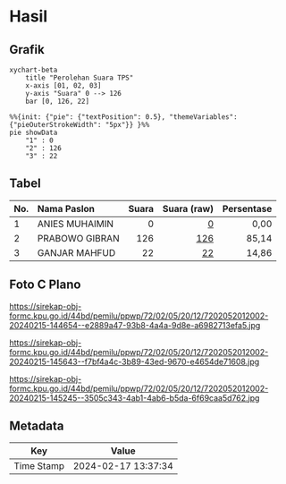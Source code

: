 # Hasil

## Grafik

```mermaid
xychart-beta
    title "Perolehan Suara TPS"
    x-axis [01, 02, 03]
    y-axis "Suara" 0 --> 126
    bar [0, 126, 22]
```

```mermaid
%%{init: {"pie": {"textPosition": 0.5}, "themeVariables": {"pieOuterStrokeWidth": "5px"}} }%%
pie showData
    "1" : 0
    "2" : 126
    "3" : 22
```

## Tabel

| No. | Nama Paslon    | Suara | Suara (raw) | Persentase |
|:--- |:-------------- | -----:| -----------:| ----------:|
| 1   | ANIES MUHAIMIN | 0     | [0][p-1]    | 0,00       |
| 2   | PRABOWO GIBRAN | 126   | [126][p-2]  | 85,14      |
| 3   | GANJAR MAHFUD  | 22    | [22][p-3]   | 14,86      |


[p-1]: https://github.com/gigit-pemilu/pemilu-2024-72-sulawesi-tengah/blob/main/pilpres/hitung-suara/sub/72-sulawesi-tengah/sub/02-poso/sub/05-pamona-timur/sub/2012-kancuu/sub/002-tps/sub/paslon-1.txt
[p-2]: https://github.com/gigit-pemilu/pemilu-2024-72-sulawesi-tengah/blob/main/pilpres/hitung-suara/sub/72-sulawesi-tengah/sub/02-poso/sub/05-pamona-timur/sub/2012-kancuu/sub/002-tps/sub/paslon-2.txt
[p-3]: https://github.com/gigit-pemilu/pemilu-2024-72-sulawesi-tengah/blob/main/pilpres/hitung-suara/sub/72-sulawesi-tengah/sub/02-poso/sub/05-pamona-timur/sub/2012-kancuu/sub/002-tps/sub/paslon-3.txt

## Foto C Plano

https://sirekap-obj-formc.kpu.go.id/44bd/pemilu/ppwp/72/02/05/20/12/7202052012002-20240215-144654--e2889a47-93b8-4a4a-9d8e-a6982713efa5.jpg

https://sirekap-obj-formc.kpu.go.id/44bd/pemilu/ppwp/72/02/05/20/12/7202052012002-20240215-145643--f7bf4a4c-3b89-43ed-9670-e4654de71608.jpg

https://sirekap-obj-formc.kpu.go.id/44bd/pemilu/ppwp/72/02/05/20/12/7202052012002-20240215-145245--3505c343-4ab1-4ab6-b5da-6f69caa5d762.jpg


## Metadata

| Key        | Value               |
| ---------- | ------------------- |
| Time Stamp | 2024-02-17 13:37:34 |



